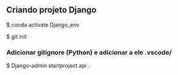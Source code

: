 ## Criando projeto Django

$ conda activate Django_env

$ git init

### Adicionar gitignore (Python) e adicionar a ele .vscode/

$ Django-admin startproject api .

